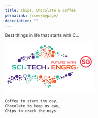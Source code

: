 ```yaml
---
title: Chips, Chocolate & Coffee
permalink: /rsee/mypage/
description: ""
---
```

Best things in life that starts with C... 

![](/images/5B7EAE41-0269-437D-AA0A-4C1948CD5A69.png)

```
Coffee to start the day, 
Chocolate to keep us gay, 
Chips to crack the nays.  
```

